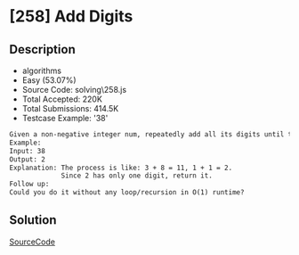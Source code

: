 # [258] Add Digits

## Description

* algorithms
* Easy (53.07%)
* Source Code:       solving\258.js
* Total Accepted:    220K
* Total Submissions: 414.5K
* Testcase Example:  '38'

```md
Given a non-negative integer num, repeatedly add all its digits until the result has only one digit.
Example:
Input: 38
Output: 2 
Explanation: The process is like: 3 + 8 = 11, 1 + 1 = 2. 
             Since 2 has only one digit, return it.
Follow up:
Could you do it without any loop/recursion in O(1) runtime?

```

## Solution

[SourceCode](./solution.js)